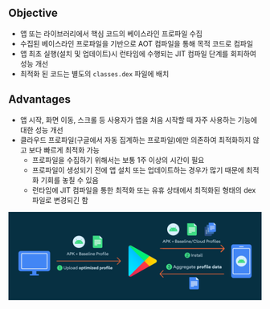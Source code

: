 ## Objective
- 앱 또는 라이브러리에서 핵심 코드의 베이스라인 프로파일 수집
- 수집된 베이스라인 프로파일을 기반으로 AOT 컴파일을 통해 목적 코드로 컴파일
- 앱 최초 실행(설치 및 업데이트)시 런타임에 수행되는 JIT 컴파일 단계를 회피하여 성능 개선
- 최적화 된 코드는 별도의 `classes.dex` 파일에 배치

## Advantages
- 앱 시작, 화면 이동, 스크롤 등 사용자가 앱을 처음 시작할 때 자주 사용하는 기능에 대한 성능 개선
- 클라우드 프로파일(구글에서 자동 집계하는 프로파일)에만 의존하여 최적화하지 않고 보다 빠르게 최적화 가능
  - 프로파일을 수집하기 위해서는 보통 1주 이상의 시간이 필요
  - 프로파일이 생성되기 전에 앱 설치 또는 업데이트하는 경우가 많기 때문에 최적화 기회를 놓칠 수 있음
  - 런타임에 JIT 컴파일을 통한 최적화 또는 유휴 상태에서 최적화된 형태의 dex 파일로 변경되긴 함

![baseline-profile](https://github.com/devetude/interview-question-android/blob/master/img/baseline-profile.jpg?raw=true)
